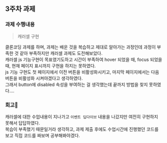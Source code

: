 ## 3주차 과제

### 과제 수행내용
> 캐러셀 구현 <br />

클론코딩 과제를 하며, 과제는 배운 것을 복습하고 제대로 알아가는 과정인데 과정이 부족한 것 같아 부족하지만 캐러셀 과제도 도전해보았다. <br />
캐러셀 js 기능구현이 목표였기도하고 시간이 부족하여 hover 되었을 때, focus 되었을 때, 현재 페이지 표시까지 구현을 하지는 못하였다. <br />
js 기능 구현도 첫 페이지에서 이전 버튼을 비활성화시키고, 마지막 페이지에서는 다음 버튼을 비활성화 시켜야겠다고 생각하였다. <br />
그래서 button에 disabled 속성을 부여하는 걸 생각했는데 끝까지 방법을 찾지 못하였다.... <br />

### 회고📝 <br />
캐러셀에 대한 수업내용이 지나가고 `이벤트 딥다이브` 내용을 나갔지만 여전히 구현하지 못해서 답답하였다. <br />
복습이 부족했기 때문일거라 생각하고, 과제 제출 후에도 수업시간에 진행했던 코드를 보고 직접 코드를 짜보며 공부해봐야겠다. <br />
